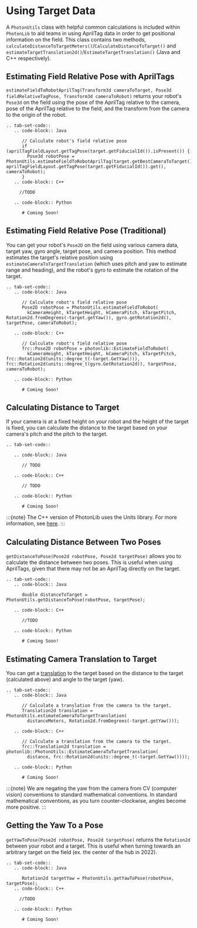 # Using Target Data

A `PhotonUtils` class with helpful common calculations is included within `PhotonLib` to aid teams in using AprilTag data in order to get positional information on the field. This class contains two methods, `calculateDistanceToTargetMeters()`/`CalculateDistanceToTarget()` and `estimateTargetTranslation2d()`/`EstimateTargetTranslation()` (Java and C++ respectively).

## Estimating Field Relative Pose with AprilTags

`estimateFieldToRobotAprilTag(Transform3d cameraToTarget, Pose3d fieldRelativeTagPose, Transform3d cameraToRobot)` returns your robot's `Pose3d` on the field using the pose of the AprilTag relative to the camera, pose of the AprilTag relative to the field, and the transform from the camera to the origin of the robot.

```{eval-rst}
.. tab-set-code::
   .. code-block:: Java

      // Calculate robot's field relative pose
      if (aprilTagFieldLayout.getTagPose(target.getFiducialId()).isPresent()) {
        Pose3d robotPose = PhotonUtils.estimateFieldToRobotAprilTag(target.getBestCameraToTarget(), aprilTagFieldLayout.getTagPose(target.getFiducialId()).get(), cameraToRobot);
      }
   .. code-block:: C++

     //TODO

   .. code-block:: Python

      # Coming Soon!
```

## Estimating Field Relative Pose (Traditional)

You can get your robot's `Pose2D` on the field using various camera data, target yaw, gyro angle, target pose, and camera position. This method estimates the target's relative position using `estimateCameraToTargetTranslation` (which uses pitch and yaw to estimate range and heading), and the robot's gyro to estimate the rotation of the target.

```{eval-rst}
.. tab-set-code::
   .. code-block:: Java

      // Calculate robot's field relative pose
      Pose2D robotPose = PhotonUtils.estimateFieldToRobot(
        kCameraHeight, kTargetHeight, kCameraPitch, kTargetPitch, Rotation2d.fromDegrees(-target.getYaw()), gyro.getRotation2d(), targetPose, cameraToRobot);

   .. code-block:: C++

      // Calculate robot's field relative pose
      frc::Pose2D robotPose = photonlib::EstimateFieldToRobot(
        kCameraHeight, kTargetHeight, kCameraPitch, kTargetPitch, frc::Rotation2d(units::degree_t(-target.GetYaw())), frc::Rotation2d(units::degree_t(gyro.GetRotation2d)), targetPose, cameraToRobot);

   .. code-block:: Python

      # Coming Soon!

```

## Calculating Distance to Target

If your camera is at a fixed height on your robot and the height of the target is fixed, you can calculate the distance to the target based on your camera's pitch and the pitch to the target.

```{eval-rst}
.. tab-set-code::

   .. code-block:: Java

      // TODO

   .. code-block:: C++

      // TODO

   .. code-block:: Python

      # Coming Soon!

```

:::{note}
The C++ version of PhotonLib uses the Units library. For more information, see [here](https://docs.wpilib.org/en/stable/docs/software/basic-programming/cpp-units.html).
:::

## Calculating Distance Between Two Poses

`getDistanceToPose(Pose2d robotPose, Pose2d targetPose)` allows you to calculate the distance between two poses. This is useful when using AprilTags, given that there may not be an AprilTag directly on the target.

```{eval-rst}
.. tab-set-code::
   .. code-block:: Java

      double distanceToTarget = PhotonUtils.getDistanceToPose(robotPose, targetPose);

   .. code-block:: C++

      //TODO

   .. code-block:: Python

      # Coming Soon!
```

## Estimating Camera Translation to Target

You can get a [translation](https://docs.wpilib.org/en/latest/docs/software/advanced-controls/geometry/pose.html#translation) to the target based on the distance to the target (calculated above) and angle to the target (yaw).

```{eval-rst}
.. tab-set-code::
   .. code-block:: Java

      // Calculate a translation from the camera to the target.
      Translation2d translation = PhotonUtils.estimateCameraToTargetTranslation(
        distanceMeters, Rotation2d.fromDegrees(-target.getYaw()));

   .. code-block:: C++

      // Calculate a translation from the camera to the target.
      frc::Translation2d translation = photonlib::PhotonUtils::EstimateCameraToTargetTranslation(
        distance, frc::Rotation2d(units::degree_t(-target.GetYaw())));

   .. code-block:: Python

      # Coming Soon!

```

:::{note}
We are negating the yaw from the camera from CV (computer vision) conventions to standard mathematical conventions. In standard mathematical conventions, as you turn counter-clockwise, angles become more positive.
:::

## Getting the Yaw To a Pose

`getYawToPose(Pose2d robotPose, Pose2d targetPose)` returns the `Rotation2d` between your robot and a target. This is useful when turning towards an arbitrary target on the field (ex. the center of the hub in 2022).

```{eval-rst}
.. tab-set-code::
   .. code-block:: Java

      Rotation2d targetYaw = PhotonUtils.getYawToPose(robotPose, targetPose);
   .. code-block:: C++

     //TODO

   .. code-block:: Python

      # Coming Soon!
```
